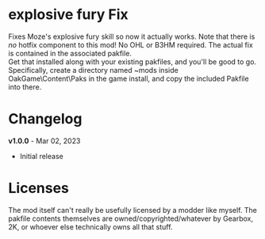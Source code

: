 explosive fury Fix
=============================

Fixes Moze's explosive fury skill so now it actually works.
Note that there is *no* hotfix component to this mod!  No OHL or B3HM required.  The actual fix is contained in the associated pakfile.  
Get that installed along with your existing pakfiles, and you'll be good to go.
Specifically, create a directory named ~mods inside OakGame\Content\Paks in the game install, and copy the included Pakfile into there.



Changelog
=========

**v1.0.0** - Mar 02, 2023
 * Initial release
 
Licenses
========

The mod itself can't really be usefully licensed by a modder like myself.
The pakfile contents themselves are owned/copyrighted/whatever by Gearbox,
2K, or whoever else technically owns all that stuff.